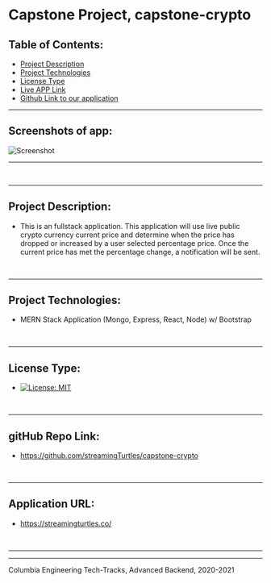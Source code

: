 # Capstone Project, capstone-crypto

    
  ## Table of Contents:
  - [Project Description](#project-description)
  - [Project Technologies](#project-technologies)
  - [License Type](#license-type)
  - [Live APP Link](https://streamingTurtles.co/)
  - [Github Link to our application](https://github.com/streamingTurtles/capstone-crypto)









  - - -
 
  ## Screenshots of app:
  ![Screenshot](/assets/pic-1.png)
    &nbsp;
  - - -
 
 
 
 
  &nbsp;
  - - -
  ## Project Description:
  - This is an fullstack application.  This application will use live public crypto currency current price and determine when the price has dropped or increased by a user selected percentage price.  Once the current price has met the percentage change, a notification will be sent.
 

  &nbsp;
  - - -
  ## Project Technologies:
  - MERN Stack Application (Mongo, Express, React, Node) w/ Bootstrap
  
  
 
  &nbsp;
  - - -
  ## License Type:
  - [![License: MIT](https://img.shields.io/badge/License-MIT-yellow.svg)](https://opensource.org/licenses/MIT)

  &nbsp;
  - - -
  ## gitHub Repo Link:
  - https://github.com/streamingTurtles/capstone-crypto

  &nbsp;
  - - -
  ## Application URL:
  - https://streamingturtles.co/

  <!-- &nbsp;
  - - -
  ## Github Information:

  ![Streaming Turtles, LLC](https://avatars2.githubusercontent.com/u/1152009?v=4)
- user name: streamingTurtles
- [GitHub Profile](https://github.com/streamingTurtles)

  ## my-email-for-questions-and-information:
  - pcardillo@streamingTurtles.com   -->

  &nbsp;
- - -
- - -
Columbia Engineering Tech-Tracks, Advanced Backend, 2020-2021  
